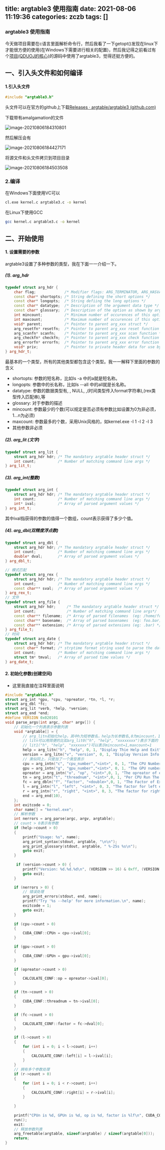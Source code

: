 title: argtable3 使用指南
date: 2021-08-06 11:19:36
categories: zczb
tags: []
---
### argtable3 使用指南

   今天做项目需要在c语言里面解析命令行，然后我看了一下getopt()发现在linux下才能很方便的使用(在Windows下需要进行相关的配置)，然后我记得之前看过有个[项目(QDUOJ的核心)](https://github.com/QingdaoU/Judger)的源码中使用了argtable3，觉得还挺方便的。



## 一、引入头文件和如何编译

#### 1.引入头文件

```c++
#include "argtable3.h"
```

头文件可以在官方的github上下载[Releases · argtable/argtable3 (github.com)](https://github.com/argtable/argtable3/releases/)

下载带有amalgamation的文件

![image-20210806184310801](https://wangxblog.oss-cn-hangzhou.aliyuncs.com/202108061851911.png)

然后解压会有

![image-20210806184427171](https://wangxblog.oss-cn-hangzhou.aliyuncs.com/image-20210806184427171.png)

将源文件和头文件拷贝到项目目录

![image-20210806184503508](https://wangxblog.oss-cn-hangzhou.aliyuncs.com/202108061848813.png)

### 2.编译

在Windows下面使用VC可以

```bash
cl.exe kernel.c argtable3.c -o kernel
```

在Linux下使用GCC

```bash
gcc kernel.c argtable3.c -o kernel
```

## 二、开始使用

#### 1. 设置需要的参数

argtable3设置了多种参数的类型，我在下面一一介绍一下。

##### (1). arg_hdr

```c++
typedef struct arg_hdr {
    char flag;             /* Modifier flags: ARG_TERMINATOR, ARG_HASVALUE. */
    const char* shortopts; /* String defining the short options */
    const char* longopts;  /* String defiing the long options */
    const char* datatype;  /* Description of the argument data type */
    const char* glossary;  /* Description of the option as shown by arg_print_glossary function */
    int mincount;          /* Minimum number of occurences of this option accepted */
    int maxcount;          /* Maximum number of occurences if this option accepted */
    void* parent;          /* Pointer to parent arg_xxx struct */
    arg_resetfn* resetfn;  /* Pointer to parent arg_xxx reset function */
    arg_scanfn* scanfn;    /* Pointer to parent arg_xxx scan function */
    arg_checkfn* checkfn;  /* Pointer to parent arg_xxx check function */
    arg_errorfn* errorfn;  /* Pointer to parent arg_xxx error function */
    void* priv;            /* Pointer to private header data for use by arg_xxx functions */
} arg_hdr_t;
```

最基本的一个类型，所有的其他类型都包含这个类型。我一一解释下里面的参数的含义

- shortopts: 参数的短名称，比如ls -a 中的a就是短名称。
- longopts: 参数中的长名称，比如ls --all 中的all就是长名称。
- datatype: 参数的数据类型有<int>, <double>, NULL,<file> ,(时间类型传入format字符串),(rex类型传入匹配串),<string>等
- glossary: 对于参数的描述
- mincount: 参数最少的个数(可以规定是否必须有参数比如设置为0为非必须，1...n为必须)
- maxcount: 参数最多的个数，采用Unix风格的，如kernel.exe -l 1 -l 2 -l 3
- 其他参数非必须

##### (2). arg_lit (文字)

```c++
typedef struct arg_lit {
    struct arg_hdr hdr; /* The mandatory argtable header struct */
    int count;          /* Number of matching command line args */
} arg_lit_t;
```

##### (3). arg_int(整数)

```c++
typedef struct arg_int {
    struct arg_hdr hdr; /* The mandatory argtable header struct */
    int count;          /* Number of matching command line args */
    int* ival;          /* Array of parsed argument values */
} arg_int_t;
```

其中ival指获得的参数的值得一个数组，count表示获得了多少个值。

##### (4). arg_dbl(双精度浮点数)

```c++
typedef struct arg_dbl {
    struct arg_hdr hdr; /* The mandatory argtable header struct */
    int count;          /* Number of matching command line args */
    double* dval;       /* Array of parsed argument values */
} arg_dbl_t;
```

```c++
// 模式匹配
typedef struct arg_rex {
    struct arg_hdr hdr; /* The mandatory argtable header struct */
    int count;          /* Number of matching command line args */
    const char** sval;  /* Array of parsed argument values */
} arg_rex_t;
// 文件
typedef struct arg_file {
    struct arg_hdr hdr;     /* The mandatory argtable header struct */
    int count;              /* Number of matching command line args*/
    const char** filename;  /* Array of parsed filenames  (eg: /home/foo.bar) */
    const char** basename;  /* Array of parsed basenames  (eg: foo.bar) */
    const char** extension; /* Array of parsed extensions (eg: .bar) */
} arg_file_t;
// 时间
typedef struct arg_date {
    struct arg_hdr hdr; /* The mandatory argtable header struct */
    const char* format; /* strptime format string used to parse the date */
    int count;          /* Number of matching command line args */
    struct tm* tmval;   /* Array of parsed time values */
} arg_date_t;
```



#### 2. 初始化参数(创建空间)

- 这里我直接在注释里面说明

```c++
#include "argtable3.h"
struct arg_int *gpu, *cpu, *opreator, *tn, *l, *r;
struct arg_dbl *fc;
struct arg_lit *verb, *help, *version;
struct arg_end *end;
#define VERSION 0x020101
void parse_args(int argc, char* argv[]) {
    // 初始化一个列表表示参数列表
	void *argtable[] = {
        // arg_litn初始化help，其中h为短参数名，help为长参数名,0为mincount，1为maxcount，后面字符串为提示，其中lit可以省略类型
        // litn可以用简便的比如arg_lit0("h", "help", "xxxxxxxx")表示下面的
        // lit1("h", "help", "xxxxxxx")可以表示mincount=1,maxcount=1
		help = arg_litn("h", "help", 0, 1, "Display Thie Help and Exit"),
		version = arg_litn("v", "version", 0, 1, "Display Version Info And Exit"),
        // 类似同上，只是加了一个类型表示
		cpu = arg_intn("c", "cpu_number","<int>", 0, 1, "The CPU Number, Default is 1"),
		gpu = arg_intn("g", "gpu_number","<int>", 0, 1, "The GPU number, default is 1"),
		opreator = arg_intn("o", "op", "<int>",0, 1, "The opreator of expression default is +(1): 1 is + and -1 is -"),
		tn = arg_intn("t", "threadnum", "<int>",0, 1, "Per CPU Run The Thread Number"),
		fc = arg_dbln("f", "factor", "<double>",0, 1, "The Factor of Expression, default is 1.0"),
		l = arg_intn("l", "left", "<int>", 0, 3, "The factor for left expression, default is 1,1,1, exp: -l 1 -l 1 -l 1"),
		r = arg_intn("r", "right", "<int>", 0, 3, "The factor for right expression, default is 1,1,1,exp -r 1 -r 1 -r 1"),
		end = arg_end(10),
	};
	int exitcode = 0;
	char name[] = "kernel.exe";
	// 解析参数
	int nerrors = arg_parse(argc, argv, argtable);
	// count > 0表示有参数
	if (help->count > 0)
	{
		printf("Usage: %s", name);
		arg_print_syntax(stdout, argtable, "\n\n");
		arg_print_glossary(stdout, argtable, " %-25s %s\n");
		goto exit;
	}
	
	 if (version->count > 0) {
        printf("Version: %d.%d.%d\n", (VERSION >> 16) & 0xff, (VERSION >> 8) & 0xff, VERSION & 0xff);
        goto exit;
    }

	if (nerrors > 0) {
        // 错误处理
        arg_print_errors(stdout, end, name);
        printf("Try '%s --help' for more information.\n", name);
        exitcode = 1;
        goto exit;
    }
	
	if (cpu->count > 0)
	{
		CUDA_CONF::CPUn = cpu->ival[0];
	}

	if (gpu->count > 0)
	{
		CUDA_CONF::GPUn = gpu->ival[0];
	}

	if (opreator->count > 0)
	{
		CALCULATE_CONF::op = opreator->ival[0];
	}

	if (tn->count > 0)
	{
		CUDA_CONF::threadnum = tn->ival[0];
	}

	if (fc->count > 0)
	{
		CALCULATE_CONF::factor = fc->dval[0];
	}

	if (l->count > 0)
	{
		for (int i = 0; i < l->count; i++)
		{
			CALCULATE_CONF::left[i] = l->ival[i];
		}
	}
	// 拥有多个参数处理
	if (r->count > 0)
	{
		for (int i = 0; i < r->count; i++)
		{
			CALCULATE_CONF::right[i] = r->ival[i];
		}
		
	}
	
	printf("CPUn is %d, GPUn is %d, op is %d, factor is %lf\n", CUDA_CONF::CPUn, CUDA_CONF::GPUn, CALCULATE_CONF::op, CALCULATE_CONF::factor);
	run();
	exit:
    // 释放参数列表
    arg_freetable(argtable, sizeof(argtable) / sizeof(argtable[0]));
	return;
}
```

